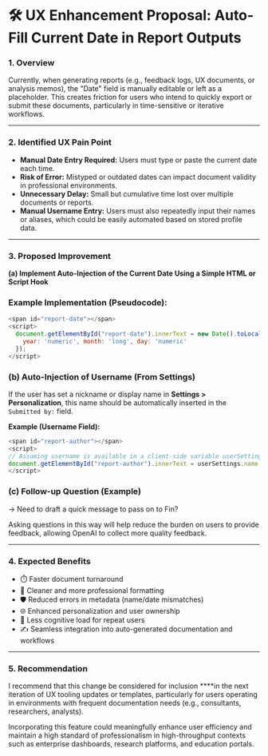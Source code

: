 # 🛠️ UX Enhancement Proposal: Auto-Fill Current Date in Report Outputs

### 1. Overview

Currently, when generating reports (e.g., feedback logs, UX documents, or analysis memos), the "Date" field is manually editable or left as a placeholder. This creates friction for users who intend to quickly export or submit these documents, particularly in time-sensitive or iterative workflows.

----

### 2. Identified UX Pain Point

- **Manual Date Entry Required:** Users must type or paste the current date each time.
- **Risk of Error:** Mistyped or outdated dates can impact document validity in professional environments.
- **Unnecessary Delay:** Small but cumulative time lost over multiple documents or reports.
- **Manual Username Entry:** Users must also repeatedly input their names or aliases, which could be easily automated based on stored profile data.

----

### 3. Proposed Improvement

**(a) Implement Auto-Injection of the Current Date Using a Simple HTML or Script Hook**

### Example Implementation (Pseudocode):
```javascript
<span id="report-date"></span>
<script>
  document.getElementById("report-date").innerText = new Date().toLocaleDateString('en-US', {
    year: 'numeric', month: 'long', day: 'numeric'
  });
</script>
```

### (b) Auto-Injection of Username (From Settings)

If the user has set a nickname or display name in **Settings > Personalization**, this name should be automatically inserted in the `Submitted by:` field.

**Example (Username Field):**
```javascript
<span id="report-author"></span>
<script>
// Assuming username is available in a client-side variable userSettings.name
document.getElementById("report-author").innerText = userSettings.name || "Anonymous";
</script>
```

### (c) Follow-up Question (Example)

→ Need to draft a quick message to pass on to Fin?

Asking questions in this way will help reduce the burden on users to provide feedback, allowing OpenAI to collect more quality feedback.

----

### 4. Expected Benefits

- ⏱️ Faster document turnaround
- 🧼 Cleaner and more professional formatting
- 🛡️ Reduced errors in metadata (name/date mismatches)
- 🌐 Enhanced personalization and user ownership
- 🧠 Less cognitive load for repeat users
- ✍️ Seamless integration into auto-generated documentation and workflows

----

### 5. Recommendation

I recommend that this change be considered for inclusion ****in the next iteration of UX tooling updates or templates, particularly for users operating in environments with frequent documentation needs (e.g., consultants, researchers, analysts).

Incorporating this feature could meaningfully enhance user efficiency and maintain a high standard of professionalism in high-throughput contexts such as enterprise dashboards, research platforms, and education portals.

